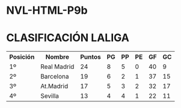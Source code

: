 # NVL-HTML-P9b
<h1> CLASIFICACIÓN LALIGA </h1>
<table>
  <tr>
    <th>
      Posición
    </th>
    <th>
      Nombre 
    </th>
    <th>
      Puntos
    </th>
    <th>
      PG
    </th>
    <th>
      PP
    </th>
    <th>
      PE
    </th>
    <th>
      GF
    </th>
    <th>
      GC
    </th> 
  <tr>
    <td>1º</td>
    <td>Real Madrid</td>
    <td>24</td>
    <td>8</td>
    <td>5</td>
    <td>0</td>
    <td>40</td>
    <td>9</td>
  </tr>
  <tr>
    <td>2º</td>
    <td>Barcelona</td>
    <td>19</td>
    <td>6</td>
    <td>2</td>
    <td>1</td>
    <td>37</td>
    <td>15</td>
  </tr>
  <tr>
    <td>3º</td>
    <td>At.Madrid</td>
    <td>17</td>
    <td>5</td>
    <td>3</td>
    <td>2</td>
    <td>32</td>
    <td>17</td>
  </tr>
  <tr>
    <td>4º</td>
    <td>Sevilla</td>
    <td>13</td>
    <td>4</td>
    <td>4</td>
    <td>1</td>
    <td>22</td>
    <td>11</td>
  </tr>
